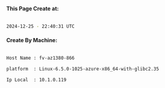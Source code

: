 
   
#### This Page Create at:

```bash

2024-12-25 - 22:40:31 UTC

```

#### Create By Machine:

```bash

Host Name : fv-az1380-866

platform  : Linux-6.5.0-1025-azure-x86_64-with-glibc2.35

Ip Local  : 10.1.0.119

```

